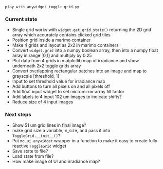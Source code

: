 `play_with_anywidget_toggle_grid.py`

### Current state
- Single grid works with `widget.get_grid_state()` returning the 2D grid array which accurately contains clicked grid tiles
- Position grid inside a marimo container
- Make 4 grids and layout as 2x2 in marimo containers
- Convert `widget.grid` into a numpy boolean array, then into a numpy float array in range [0,1] and multiply by 0.25
- Plot data from 4 grids in matplotlib map of irradiance and show underneath 2x2 toggle grids array
- Convert overlapping rectangular patches into an image and map to grayscale [threshold, 1]
- Input to set threshold value for irradiance map
- Add buttons to turn all pixels on and all pixels off
- Add float input widget to set micromirror array fill factor
- Add labels to 4 input 102 um images to indicate shifts?
- Reduce size of 4 input images

### Next steps
- Show 51 um grid lines in final image?
- make grid size a variable, n_size, and pass it into `ToggleGrid.__init__()`?
- Put `mo.ui.anywidget` wrapper in a function to make it easy to create fully reactive `ToggleGrid` widget
- Save state to file?
- Load state from file?
- How make image of UI and irradiance map?